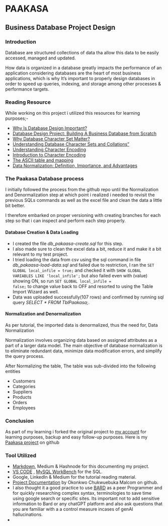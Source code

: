 # PAAKASA

## Business Database Project Design

### Introduction

Database are structured collections of data tha allow this data to be easily accessed, managed and updated.

How data is organized in a database greatly impacts the performance of an application considering databases are the heart of most business applications, which is why It’s important to properly design databases in order to speed up queries, indexing, and storage among other processes & performance targets.  

### Reading Resource

While working on this project i utilized this resources for learning purposes;-

* [Why Is Database Design Important?](https://www.linkedin.com/pulse/why-database-design-important-colbytech/)
* [Database Design Project: Building A Business Database from Scratch](https://medium.com/@okonkwoebuka456/database-design-project-building-a-business-database-from-scratch-9f9b48944f97)
* [Why Database Character Set Matter?](https://www.linkedin.com/pulse/why-database-character-set-matter-adhika-widjaya/)
* [Understanding Database Character Sets and Collations”](https://blog.fourninecloud.com/database-character-set-charset-collation-and-their-relationship-explained-227bd5155c48)
* [Understanding Character Encoding](https://www.geeksforgeeks.org/understanding-character-encoding/)
* [Introduction to Character Encoding](https://medium.com/jspoint/introduction-to-character-encoding-3b9735f265a6)
* [The ASCII table and mapping](https://www.asciitable.com/)
* [Data Normalization: Definition, Importance, and Advantages](https://coresignal.com/blog/data-normalization/)

### The Paakasa Database process

I initially followed the process from the github repo until the Normalization and Denormalization step at which point i realized i needed to revisit the previous SQLs commands as well as the excel file and clean the data a little bit better.

I therefore embarked on proper versioning with creating branches for each step so that i can inspect and perform each step properly.

#### Database Creation & Data Loading  

* I created the file <em>db_pakaasa-create.sql</em> for this step.
* I also made sure to clean the excel data a bit, reduce it and make it a bit relevant to my test project.
* I tried loading the data from csv using the sql command in file <em>db_pakaasa-load-data.sql</em> and failed due to restriction, I ran the <code>SET GLOBAL local_infile = true;</code> and checked it with <code>SHOW GLOBAL VARIABLES LIKE 'local_infile';</code> but also failed even with (value) showing ON, so run <code>SET GLOBAL local_infile = false;</code> to change value back to OFF and resorted to using the Table Import Wizard as well.
* Data was uploaded successfully(107 rows) and confirmed by running sql query <em>SELECT *
FROM TblPaakasa;</em>.

#### Normalization and Denormalization

As per tutorial, the imported data is denormalized, thus the need for, Data Normalization

Normalization involves organizing data based on assigned attributes as a part of a larger data model. The main objective of database normalization is to eliminate redundant data, minimize data modification errors, and simplify the query process.

After Normalizing the table, The table was sub-divided into the following entities

* Customers
* Categories
* Suppliers
* Products
* Orders
* Employees
  
### Conclusion

As part of my learning i forked the original project to [my account](https://github.com/piusnmuhumuza/Database-Design) for learning purposes, backup and easy follow-up purposes.
Here is my [Paakasa project](https://github.com/piusnmuhumuza/paakasa) on github

### Tool Utilized

* [Markdown](https://www.markdownguide.org/basic-syntax/), Medium & Hashnode for this documenting my project.
* [VS CODE](https://code.visualstudio.com/download) , [MySQL WorkBench](https://www.mysql.com/products/workbench/) for the SQL.
* Google, LinkedIn & Medium for the tutorial reading material.
* [Project Documentation](https://github.com/Ebuka456/Database-Design) by Okonkwo Chukwuebuka Malcom on github.
* I also thought it a good practice to use [BARD](https://bard.google.com/) as a peer Programmer and for quickly researching complex syntax, terminologies to save time using google search or specific sites. Its important not to add sensitive information to Bard or any chatGPT platform and also ask questions that you are familiar with a a control measure incases of genAI hallucinations. 
*  